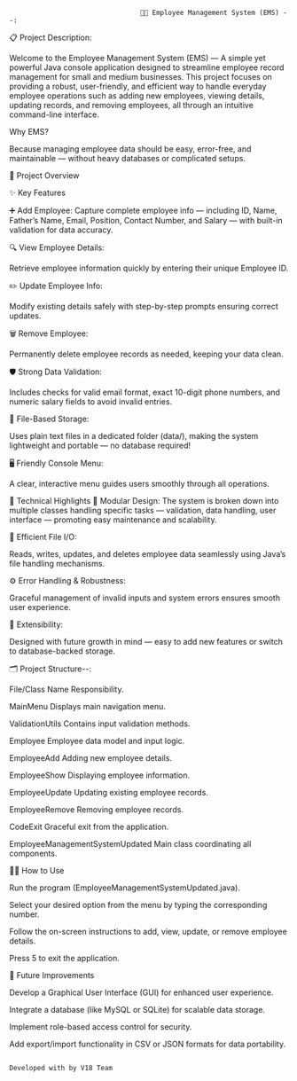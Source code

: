                                      🧑‍💼 Employee Management System (EMS) --:

📋 Project Description:
      
   Welcome to the Employee Management System (EMS) — A simple yet powerful Java console application designed to streamline employee record management for small and medium businesses.
   This project focuses on providing a robust, user-friendly, and efficient way to handle everyday employee operations such as adding new employees, viewing details, updating 
   records, and removing employees, all through an intuitive command-line interface.

Why EMS?

Because managing employee data should be easy, error-free, and maintainable — without heavy databases or complicated setups.


🚀 Project Overview

   ✨ Key Features

➕ Add Employee:
Capture complete employee info — including ID, Name, Father’s Name, Email, Position, Contact Number, and Salary — with built-in validation for data accuracy.


🔍 View Employee Details:

Retrieve employee information quickly by entering their unique Employee ID.

 ✏️ Update Employee Info:

Modify existing details safely with step-by-step prompts ensuring correct updates.

🗑️ Remove Employee:

Permanently delete employee records as needed, keeping your data clean.

🛡️ Strong Data Validation:

Includes checks for valid email format, exact 10-digit phone numbers, and numeric salary fields to avoid invalid entries.

💾 File-Based Storage:

Uses plain text files in a dedicated folder (data/), making the system lightweight and portable — no database required!


🖥️ Friendly Console Menu:

A clear, interactive menu guides users smoothly through all operations.

🔧 Technical Highlights
🧩 Modular Design:
The system is broken down into multiple classes handling specific tasks — validation, data handling, user interface — promoting easy maintenance and scalability.

📂 Efficient File I/O:

Reads, writes, updates, and deletes employee data seamlessly using Java’s file handling mechanisms.


⚙️ Error Handling & Robustness:

Graceful management of invalid inputs and system errors ensures smooth user experience.

🔄 Extensibility:

Designed with future growth in mind — easy to add new features or switch to database-backed storage.

🗂️ Project Structure--:

File/Class Name	Responsibility.

MainMenu	Displays main navigation menu.

ValidationUtils	Contains input validation methods.

Employee	Employee data model and input logic.

EmployeeAdd	Adding new employee details.

EmployeeShow	Displaying employee information.

EmployeeUpdate	Updating existing employee records.

EmployeeRemove	Removing employee records.

CodeExit	Graceful exit from the application.

EmployeeManagementSystemUpdated	Main class coordinating all components.


🧑‍💻 How to Use

Run the program (EmployeeManagementSystemUpdated.java).

Select your desired option from the menu by typing the corresponding number.

Follow the on-screen instructions to add, view, update, or remove employee details.

Press 5 to exit the application.


🔮 Future Improvements

Develop a Graphical User Interface (GUI) for enhanced user experience.

Integrate a database (like MySQL or SQLite) for scalable data storage.

Implement role-based access control for security.

Add export/import functionality in CSV or JSON formats for data portability.


                                                                        Developed with by V18 Team

